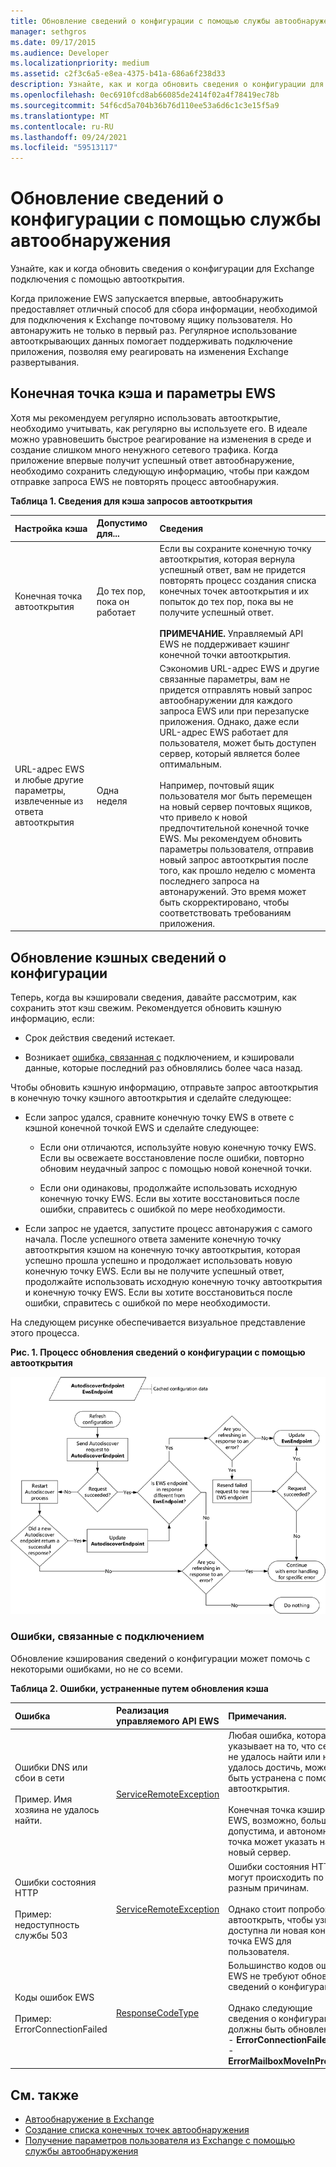 ```yaml
---
title: Обновление сведений о конфигурации с помощью службы автообнаружения
manager: sethgros
ms.date: 09/17/2015
ms.audience: Developer
ms.localizationpriority: medium
ms.assetid: c2f3c6a5-e8ea-4375-b41a-686a6f238d33
description: Узнайте, как и когда обновить сведения о конфигурации для Exchange подключения с помощью автооткрытия.
ms.openlocfilehash: 0ec6910fcd8ab66085de2414f02a4f78419ec78b
ms.sourcegitcommit: 54f6cd5a704b36b76d110ee53a6d6c1c3e15f5a9
ms.translationtype: MT
ms.contentlocale: ru-RU
ms.lasthandoff: 09/24/2021
ms.locfileid: "59513117"
---
```

# <a name="refresh-configuration-information-by-using-autodiscover"></a>Обновление сведений о конфигурации с помощью службы автообнаружения

Узнайте, как и когда обновить сведения о конфигурации для Exchange подключения с помощью автооткрытия.
  
Когда приложение EWS запускается впервые, автообнаружить предоставляет отличный способ для сбора информации, необходимой для подключения к Exchange почтовому ящику пользователя. Но автонаружить не только в первый раз. Регулярное использование автооткрывающих данных помогает поддерживать подключение приложения, позволяя ему реагировать на изменения Exchange развертывания.
  
## <a name="cache-autodiscover-endpoint-and-ews-settings"></a>Конечная точка кэша и параметры EWS
<a name="bk_CacheSettings"> </a>

Хотя мы рекомендуем регулярно использовать автооткрытие, необходимо учитывать, как регулярно вы используете его. В идеале можно уравновешить быстрое реагирование на изменения в среде и создание слишком много ненужного сетевого трафика. Когда приложение впервые получит успешный ответ автообнаружение, необходимо сохранить следующую информацию, чтобы при каждом отправке запроса EWS не повторять процесс автообнаружия.
  
**Таблица 1. Сведения для кэша запросов автооткрытия**

|**Настройка кэша**|**Допустимо для...**|**Сведения**|
|:-----|:-----|:-----|
|Конечная точка автооткрытия  <br/> |До тех пор, пока он работает  <br/> |Если вы сохраните конечную точку автооткрытия, которая вернула [](how-to-generate-a-list-of-autodiscover-endpoints.md) успешный ответ, вам не придется повторять процесс создания списка конечных точек автооткрытия и их попыток до тех пор, пока вы не получите успешный ответ.<br/><br/> **ПРИМЕЧАНИЕ.** Управляемый API EWS не поддерживает кэшинг конечной точки автооткрытия.           |
|URL-адрес EWS и любые другие параметры, извлеченные из ответа автооткрытия  <br/> |Одна неделя  <br/> |Сэкономив URL-адрес EWS и другие связанные [](how-to-get-user-settings-from-exchange-by-using-autodiscover.md) параметры, вам не придется отправлять новый запрос автообнаружении для каждого запроса EWS или при перезапуске приложения. Однако, даже если URL-адрес EWS работает для пользователя, может быть доступен сервер, который является более оптимальным.<br/><br/> Например, почтовый ящик пользователя мог быть перемещен на новый сервер почтовых ящиков, что привело к новой предпочтительной конечной точке EWS. Мы рекомендуем обновить параметры пользователя, отправив новый запрос автооткрытия после того, как прошло неделю с момента последнего запроса на автонаружений. Это время может быть скорректировано, чтобы соответствовать требованиям приложения.  <br/> |
   
## <a name="refresh-cached-configuration-information"></a>Обновление кэшных сведений о конфигурации
<a name="bk_RefreshConfig"> </a>

Теперь, когда вы кэшировали сведения, давайте рассмотрим, как сохранить этот кэш свежим. Рекомендуется обновить кэшную информацию, если:
  
- Срок действия сведений истекает.
    
- Возникает [ошибка, связанная с](#bk_ConnectionErrors) подключением, и кэшировали данные, которые последний раз обновлялись более часа назад.
    
Чтобы обновить кэшную информацию, отправьте запрос автооткрытия в конечную точку кэшного автооткрытия и сделайте следующее:
  
- Если запрос удался, сравните конечную точку EWS в ответе с кэшной конечной точкой EWS и сделайте следующее:
    
  - Если они отличаются, используйте новую конечную точку EWS. Если вы освежаете восстановление после ошибки, повторно обновим неудачный запрос с помощью новой конечной точки.
    
  - Если они одинаковы, продолжайте использовать исходную конечную точку EWS. Если вы хотите восстановиться после ошибки, справитесь с ошибкой по мере необходимости.
    
- Если запрос не удается, [](autodiscover-for-exchange.md) запустите процесс автонаружия с самого начала. После успешного ответа замените конечную точку автооткрытия кэшом на конечную точку автооткрытия, которая успешно прошла успешно и продолжает использовать новую конечную точку EWS. Если вы не получите успешный ответ, продолжайте использовать исходную конечную точку автооткрытия и конечную точку EWS. Если вы хотите восстановиться после ошибки, справитесь с ошибкой по мере необходимости. 
    
На следующем рисунке обеспечивается визуальное представление этого процесса.
  
**Рис. 1. Процесс обновления сведений о конфигурации с помощью автооткрытия**

![Схема обновления данных конфигурации при автообнаружении.](media/Ex15_Autodiscover_Refresh_Flowchart.png)
  
### <a name="connection-related-errors"></a>Ошибки, связанные с подключением
<a name="bk_ConnectionErrors"> </a>

Обновление кэширования сведений о конфигурации может помочь с некоторыми ошибками, но не со всеми. 
  
**Таблица 2. Ошибки, устраненные путем обновления кэша**

|**Ошибка**|**Реализация управляемого API EWS**|**Примечания**.|
|:-----|:-----|:-----|
|Ошибки DNS или сбои в сети<br/><br/> Пример. Имя хозяина не удалось найти.  <br/> |[ServiceRemoteException](https://docs.microsoft.com/dotnet/api/microsoft.exchange.webservices.data.serviceremoteexception?view=exchange-ews-api) <br/> |Любая ошибка, которая указывает на то, что сервер не удалось найти или не удалось достичь, может быть устранена с помощью автооткрытия. <br/><br/> Конечная точка кэшировали EWS, возможно, больше не допустима, и автономная точка может указать на новый сервер.  <br/> |
|Ошибки состояния HTTP<br/><br/> Пример: недоступность службы 503  <br/> |[ServiceRemoteException](https://docs.microsoft.com/dotnet/api/microsoft.exchange.webservices.data.serviceremoteexception?view=exchange-ews-api) <br/> |Ошибки состояния HTTP могут происходить по разным причинам.<br/><br/> Однако стоит попробовать автооткрыть, чтобы узнать, доступна ли новая конечная точка EWS для пользователя.  <br/> |
|Коды ошибок EWS <br/><br/> Пример: ErrorConnectionFailed <br/> |[ResponseCodeType](../web-service-reference/responsecode.md) <br/> | Большинство кодов ошибок EWS не требуют обновления сведений о конфигурации.<br/><br/> Однако следующие сведения о конфигурации должны быть обновлены.<br/>- **ErrorConnectionFailed** <br/>- **ErrorMailboxMoveInProgress** <br/> |
   
## <a name="see-also"></a>См. также

- [Автообнаружение в Exchange](autodiscover-for-exchange.md)  
- [Создание списка конечных точек автообнаружения](how-to-generate-a-list-of-autodiscover-endpoints.md)   
- [Получение параметров пользователя из Exchange с помощью службы автообнаружения](how-to-get-user-settings-from-exchange-by-using-autodiscover.md)
    

